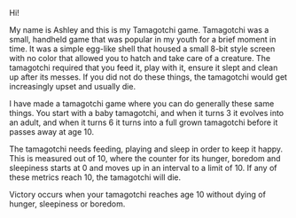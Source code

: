 Hi! 

My name is Ashley and this is my Tamagotchi game. Tamagotchi was a small, handheld game that was popular in my youth for a brief moment in time. It was a simple egg-like shell that housed a small 8-bit style screen with no color that allowed you to hatch and take care of a creature. The tamagotchi required that you feed it, play with it, ensure it slept and clean up after its messes. If you did not do these things, the tamagotchi would get increasingly upset and usually die. 

I have made a tamagotchi game where you can do generally these same things. You start with a baby tamagotchi, and when it turns 3 it evolves into an adult, and when it turns 6 it turns into a full grown tamagotchi before it passes away at age 10. 

The tamagotchi needs feeding, playing and sleep in order to keep it happy. This is measured out of 10, where the counter for its hunger, boredom and sleepiness starts at 0 and moves up in an interval to a limit of 10. If any of these metrics reach 10, the tamagotchi will die. 

Victory occurs when your tamagotchi reaches age 10 without dying of hunger, sleepiness or boredom.  

